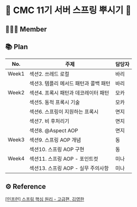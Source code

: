 # 🌳 CMC 11기 서버 스프링 뿌시기 🌳

## 👩🏻‍💻 Member


## 📚 Plan
|No.|주제|담당자|
|------|---|---|
|Week1|섹션2. 쓰레드 로컬|바리|
||섹션3. 템플리 메서드 패턴과 콜백 패턴|바리|
|Week2|섹션4. 프록시 패턴과 데코레이터 패턴|모카|
||섹션5. 동적 프록시 기술|모카|
||섹션6. 스프링이 지원하는 프록시|면지|
||섹션7. 비 후처리기|면지|
||섹션8. @Aspect AOP|면지|
|Week3|섹션9. 스프링 AOP 개념|동|
||섹션10. 스프링 AOP 구현|동|
|Week4|섹션11. 스프링 AOP - 포인트컷|미나|
||섹션13. 스프링 AOP - 실무 주의사항|미나|

## ⚙️ Reference
[[인프런] 스프링 핵심 원리 - 고급편, 김영한](https://www.inflearn.com/course/스프링-핵심-원리-고급편#curriculum)
